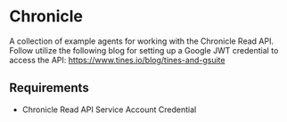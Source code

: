 # Chronicle
A collection of example agents for working with the Chronicle Read API. Follow utilize the following blog for setting up a Google JWT credential to access the API: https://www.tines.io/blog/tines-and-gsuite

## Requirements

+ Chronicle Read API Service Account Credential